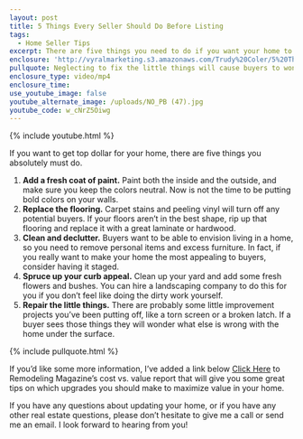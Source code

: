 ```yaml
---
layout: post
title: 5 Things Every Seller Should Do Before Listing
tags:
  - Home Seller Tips
excerpt: There are five things you need to do if you want your home to sell for top dollar. I’ll go over them today.
enclosure: 'http://vyralmarketing.s3.amazonaws.com/Trudy%20Coler/5%20Things%20Every%20Seller%20Should%20Do%20Before%20Listing.mp4'
pullquote: Neglecting to fix the little things will cause buyers to wonder what else is wrong with the home.
enclosure_type: video/mp4
enclosure_time:
use_youtube_image: false
youtube_alternate_image: /uploads/NO_PB (47).jpg
youtube_code: w_cNrZ5Oiwg
---
```



{% include youtube.html %}

If you want to get top dollar for your home, there are five things you absolutely must do.

1. **Add a fresh coat of paint.** Paint both the inside and the outside, and make sure you keep the colors neutral. Now is not the time to be putting bold colors on your walls.
2. **Replace the flooring.** Carpet stains and peeling vinyl will turn off any potential buyers. If your floors aren’t in the best shape, rip up that flooring and replace it with a great laminate or hardwood.
3. **Clean and declutter.** Buyers want to be able to envision living in a home, so you need to remove personal items and excess furniture. In fact, if you really want to make your home the most appealing to buyers, consider having it staged.
4. **Spruce up your curb appeal.** Clean up your yard and add some fresh flowers and bushes. You can hire a landscaping company to do this for you if you don’t feel like doing the dirty work yourself.
5. **Repair the little things.** There are probably some little improvement projects you’ve been putting off, like a torn screen or a broken latch. If a buyer sees those things they will wonder what else is wrong with the home under the surface.

{% include pullquote.html %}

If you’d like some more information, I’ve added a link below [Click Here](http://www.google.com/url?q=http%3A%2F%2Fwww.remodeling.hw.net%2Fcost-vs-value%2F2017%2F&amp;sa=D&amp;sntz=1&amp;usg=AFQjCNGv_jMzR5ViVejp3CCprSK-f2PKsg)&nbsp;to Remodeling Magazine’s cost vs. value report that will give you some great tips on which upgrades you should make to maximize value in your home.

If you have any questions about updating your home, or if you have any other real estate questions, please don’t hesitate to give me a call or send me an email. I look forward to hearing from you!